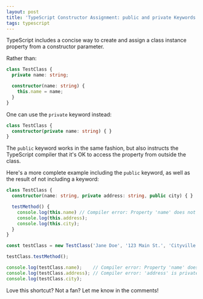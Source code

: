 ```yaml
---
layout: post
title: 'TypeScript Constructor Assignment: public and private Keywords'
tags: typescript
---
```


TypeScript includes a concise way to create and assign a class instance property from a constructor parameter.

Rather than:

```typescript
class TestClass {
  private name: string;

  constructor(name: string) {
    this.name = name;
  }
}
```

One can use the `private` keyword instead:

```typescript
class TestClass {
  constructor(private name: string) { }
}
```

The `public` keyword works in the same fashion, but also instructs the TypeScript compiler that it's OK to access the property from outside the class.

Here's a more complete example including the `public` keyword, as well as the result of not including a keyword:

```typescript
class TestClass {
  constructor(name: string, private address: string, public city) { }

  testMethod() {
    console.log(this.name) // Compiler error: Property 'name' does not exist on type 'TestClass'.
    console.log(this.address);
    console.log(this.city);
  }
}

const testClass = new TestClass('Jane Doe', '123 Main St.', 'Cityville');

testClass.testMethod();

console.log(testClass.name);    // Compiler error: Property 'name' does not exist on type 'TestClass'.
console.log(testClass.address); // Compiler error: 'address' is private and only accessible within class 'TestClass'.
console.log(testClass.city);
```

Love this shortcut? Not a fan? Let me know in the comments!
